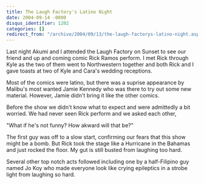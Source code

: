 ```yaml
---
title: The Laugh Factory's Latino Night
date: 2004-09-14 -0800
disqus_identifier: 1202
categories: []
redirect_from: "/archive/2004/09/13/the-laugh-factorys-latino-night.aspx/"
---
```


Last night Akumi and I attended the Laugh Factory on Sunset to see our
friend and up and coming comic Rick Ramos perform. I met Rick through
Kyle as the two of them went to Northwestern together and both Rick and
I gave toasts at two of Kyle and Cara's wedding receptions.

Most of the comics were latino, but there was a suprise appearance by
Malibu's most wanted Jamie Kennedy who was there to try out some new
material. However, Jamie didn't bring it like the other comics.

Before the show we didn't know what to expect and were admittedly a bit
worried. We had never seen Rick perform and we asked each other,

"What if he's not funny? How akward will that be?"

The first guy was off to a slow start, confirming our fears that this
show might be a bomb. But Rick took the stage like a Hurricane in the
Bahamas and just rocked the floor. My gut is still busted from laughing
too hard.

Several other top notch acts followed including one by a half-Filipino
guy named Jo Koy who made everyone look like crying epileptics in a
strobe light from laughing so hard.

